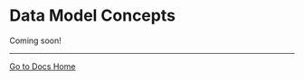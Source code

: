# Data Model Concepts

Coming soon!

---
[Go to Docs Home](https://github.com/iexcloud/docs/blob/main/README.md)